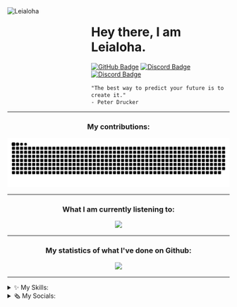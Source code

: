 <!-- <img alt="Cover Image" src="https://raw.githubusercontent.com/leialoha/leialoha/master/images/github.png" />

--- -->

<img width="180" height="180" align="left" style="float:left;margin: 0 10px 0 0;" alt="Leialoha" src="https://avatars.githubusercontent.com/u/46801087" />

# Hey there, I am Leialoha.

<div>
	<a href="https://github.com/Leialoha"><img src="https://img.shields.io/badge/-Github-000000?style=flat-square&labelColor=000000&logo=Github&logoColor=white&link=https://github.com/Leialoha" alt="GitHub Badge"/></a>
	<!-- <a href="https://twitter.com/uSebazz"><img src="https://img.shields.io/badge/-Twitter-000000?style=flat-square&labelColor=000000&logo=twitter&logoColor=white&link=https://twitter.com/izakdvlpr" alt="Twitter Badge"/></a> -->
	<a href="https://discord.com/users/899339781132124220"><img src="https://img.shields.io/badge/-Discord-000000?style=flat-square&labelColor=000000&logo=discord&logoColor=white&link=https://discord.com/users/899339781132124220" alt="Discord Badge"/></a>
	<a href="https://open.spotify.com/user/yeg9kuklzy5shgxlqmu7tde96"><img src="https://img.shields.io/badge/-Spotify-000000?style=flat-square&labelColor=000000&logo=spotify&logoColor=white&link=https://open.spotify.com/user/yeg9kuklzy5shgxlqmu7tde96" alt="Discord Badge"/></a>
	<!--  -->
</div>

```
"The best way to predict your future is to create it."
- Peter Drucker
```

---

<h3 align="center">My contributions:</h3>
<p align="center">
	<picture>
  <source media="(prefers-color-scheme: dark)" srcset="https://raw.githubusercontent.com/leialoha/leialoha/output/github-contribution-grid-snake-dark.svg">
  <source media="(prefers-color-scheme: light)" srcset="https://raw.githubusercontent.com/leialoha/leialoha/output/github-contribution-grid-snake.svg">
  <img alt="github contribution grid snake animation" src="https://raw.githubusercontent.com/leialoha/leialoha/output/github-contribution-grid-snake.svg">
</picture>
</p>

---

<h3 align="center">What I am currently listening to:</h3>
<p align="center">
  <img src="https://spotify-github-profile.vercel.app/api/view.svg?uid=yeg9kuklzy5shgxlqmu7tde96&cover_image=true&theme=novatorem&show_offline=true&background_color=000000&bar_color=51d700&bar_color_cover=false"/>
</p>

---

<h3 align="center">My statistics of what I've done on Github:</h3>

<p align="center">
	<img src="https://github-readme-stats.vercel.app/api?username=leialoha&show_icons=true&theme=transparent&text_color=ffffff&bar_color_cover=true&icon_color=ffffff&border_color=ffffff&title_color=ffffff&hide_title=true&include_all_commits=true&hide_rank=true"/>
</p>

---

<details>
	<summary>✨ My Skills:</summary>
	<p align="center">
		<img alt="Skills Badge" src="https://skillicons.dev/icons?i=bots,electron,express,mongodb,nextjs,nodejs,react,regex" />
	</p>
</details>

<details>
	<summary>🗞️ My Socials:</summary>
	<p align="center">
		<a href="https://codepen.io/leialoha">
			<img alt="Codepen Badge" src="https://skillicons.dev/icons?i=codepen" />
		</a>
		<a href="https://discord.gg/ucQxdr6Kce">
			<img alt="Discord Badge" src="https://skillicons.dev/icons?i=discord" />
		</a>
		<a href="https://github.com/Leialoha">
			<img alt="Github Badge" src="https://skillicons.dev/icons?i=github" />
		</a>
		<a href="https://www.instagram.com/theleialoha/">
			<img alt="Instagram Badge" src="https://skillicons.dev/icons?i=instagram" />
		</a>
		<a href="https://stackoverflow.com/users/20253837/leialoha">
			<img alt="StackOverflow Badge" src="https://skillicons.dev/icons?i=stackoverflow" />
		</a>
		<a href="https://twitter.com/theLeialoha">
			<img alt="Twitter Badge" src="https://skillicons.dev/icons?i=twitter" />
		</a>
	</p>
</details>
